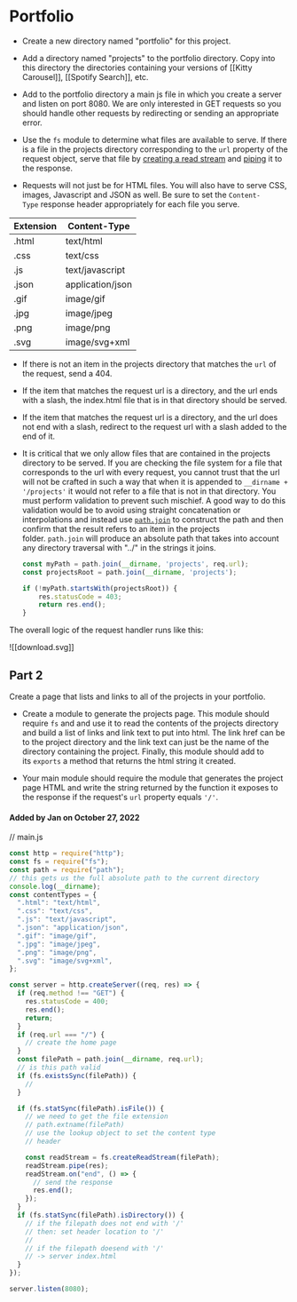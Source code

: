 # Portfolio

-   Create a new directory named "portfolio" for this project.
    
-   Add a directory named "projects" to the portfolio directory. Copy into this directory the directories containing your versions of [[Kitty Carousel]], [[Spotify Search]], etc.
    
-   Add to the portfolio directory a main js file in which you create a server and listen on port 8080. We are only interested in GET requests so you should handle other requests by redirecting or sending an appropriate error.
    
-   Use the `fs` module to determine what files are available to serve. If there is a file in the projects directory corresponding to the `url` property of the request object, serve that file by [creating a read stream](https://nodejs.org/api/fs.html#fs_fs_createreadstream_path_options) and [piping](https://nodejs.org/api/stream.html#stream_readable_pipe_destination_options) it to the response.
    
-   Requests will not just be for HTML files. You will also have to serve CSS, images, Javascript and JSON as well. Be sure to set the `Content-Type` response header appropriately for each file you serve.

<table>
<thead>
<tr>
<th>Extension</th>
<th>Content-Type</th>
</tr>
</thead>
<tbody><tr>
<td>.html</td>
<td>text/html</td>
</tr>
<tr>
<td>.css</td>
<td>text/css</td>
</tr>
<tr>
<td>.js</td>
<td>text/javascript</td>
</tr>
<tr>
<td>.json</td>
<td>application/json</td>
</tr>
<tr>
<td>.gif</td>
<td>image/gif</td>
</tr>
<tr>
<td>.jpg</td>
<td>image/jpeg</td>
</tr>
<tr>
<td>.png</td>
<td>image/png</td>
</tr>
<tr>
<td>.svg</td>
<td>image/svg+xml</td>
</tr>
</tbody></table>

-   If there is not an item in the projects directory that matches the `url` of the request, send a 404.
    
-   If the item that matches the request url is a directory, and the url ends with a slash, the index.html file that is in that directory should be served.
    
-   If the item that matches the request url is a directory, and the url does not end with a slash, redirect to the request url with a slash added to the end of it.
    
-   It is critical that we only allow files that are contained in the projects directory to be served. If you are checking the file system for a file that corresponds to the url with every request, you cannot trust that the url will not be crafted in such a way that when it is appended to `__dirname + '/projects'` it would not refer to a file that is not in that directory. You must perform validation to prevent such mischief. A good way to do this validation would be to avoid using straight concatenation or interpolations and instead use [`path.join`](https://nodejs.org/api/path.html#pathjoinpaths) to construct the path and then confirm that the result refers to an item in the projects folder. `path.join` will produce an absolute path that takes into account any directory traversal with "../" in the strings it joins.
    
    ```js
    const myPath = path.join(__dirname, 'projects', req.url);
    const projectsRoot = path.join(__dirname, 'projects');
    
    if (!myPath.startsWith(projectsRoot)) { 
        res.statusCode = 403;
        return res.end();
    }
    ```
    

The overall logic of the request handler runs like this:

![[download.svg]]

## Part 2

Create a page that lists and links to all of the projects in your portfolio.

-   Create a module to generate the projects page. This module should require `fs` and and use it to read the contents of the projects directory and build a list of links and link text to put into html. The link href can be to the project directory and the link text can just be the name of the directory containing the project. Finally, this module should add to its `exports` a method that returns the html string it created.
    
-   Your main module should require the module that generates the project page HTML and write the string returned by the function it exposes to the response if the request's `url` property equals `'/'`.

#### Added by **Jan** on October 27, 2022

// main.js

```js
const http = require("http");
const fs = require("fs");
const path = require("path");
// this gets us the full absolute path to the current directory
console.log(__dirname);
const contentTypes = {
  ".html": "text/html",
  ".css": "text/css",
  ".js": "text/javascript",
  ".json": "application/json",
  ".gif": "image/gif",
  ".jpg": "image/jpeg",
  ".png": "image/png",
  ".svg": "image/svg+xml",
};

const server = http.createServer((req, res) => {
  if (req.method !== "GET") {
    res.statusCode = 400;
    res.end();
    return;
  }
  if (req.url === "/") {
    // create the home page
  }
  const filePath = path.join(__dirname, req.url);
  // is this path valid
  if (fs.existsSync(filePath)) {
    //
  }

  if (fs.statSync(filePath).isFile()) {
    // we need to get the file extension
    // path.extname(filePath)
    // use the lookup object to set the content type
    // header

    const readStream = fs.createReadStream(filePath);
    readStream.pipe(res);
    readStream.on("end", () => {
      // send the response
      res.end();
    });
  }
  if (fs.statSync(filePath).isDirectory()) {
    // if the filepath does not end with '/'
    // then: set header location to '/'
    //
    // if the filepath doesend with '/'
    // -> server index.html
  }
});

server.listen(8080);
```